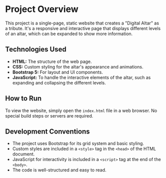 # Project Overview

This project is a single-page, static website that creates a "Digital Altar" as a tribute. It's a responsive and interactive page that displays different levels of an altar, which can be expanded to show more information.

## Technologies Used

*   **HTML:** The structure of the web page.
*   **CSS:** Custom styling for the altar's appearance and animations.
*   **Bootstrap 5:** For layout and UI components.
*   **JavaScript:** To handle the interactive elements of the altar, such as expanding and collapsing the different levels.

## How to Run

To view the website, simply open the `index.html` file in a web browser. No special build steps or servers are required.

## Development Conventions

*   The project uses Bootstrap for its grid system and basic styling.
*   Custom styles are included in a `<style>` tag in the `<head>` of the HTML document.
*   JavaScript for interactivity is included in a `<script>` tag at the end of the `<body>`.
*   The code is well-structured and easy to read.
